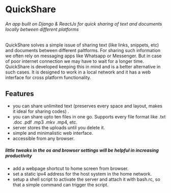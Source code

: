 # QuickShare
###### An app built on Django &amp; ReactJs for quick sharing of text and documents locally between different platforms
QuickShare solves a simple issue of sharing text (like links, snippets, etc) and documents between different paltforms. For sharing such 
information we often rely on messaging apps like Whatsapp or Messenger. But in case of poor internet connection we may have to 
wait for a longer time. QuickShare is developed keeping this in mind and is a better alternative in such cases. It is 
designed to work in a local network and it has a web interface for cross platform functionality.
## Features
* you can share unlimited text (preserves every space and layout, makes it ideal for sharing codes) .
* you can share upto ten files in one go. Supports every file format like .txt .doc .pdf .mp3 .mkv .mp4, etc.
* server stores the uploads until you delete it.
* simple and minimalistic web interface.
* accessible from any browser.
##### little tweaks in the os and browser settings will be helpful in increasing productivity
* add a webpage shortcut to home screen from browser. 
* set a static ipv4 address for the host system in the home network.
* setup a shell script to activate the server and attach it with bash.rc, so that a simple command can trigger the script.

